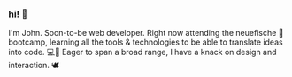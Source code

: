 ### hi! 👋

I'm John. Soon-to-be web developer. Right now attending the neuefische 🎣 bootcamp, learning all the tools & technologies to be able to translate ideas into code. 💻💨 Eager to span a broad range, I have a knack on design and interaction. 🕊️
